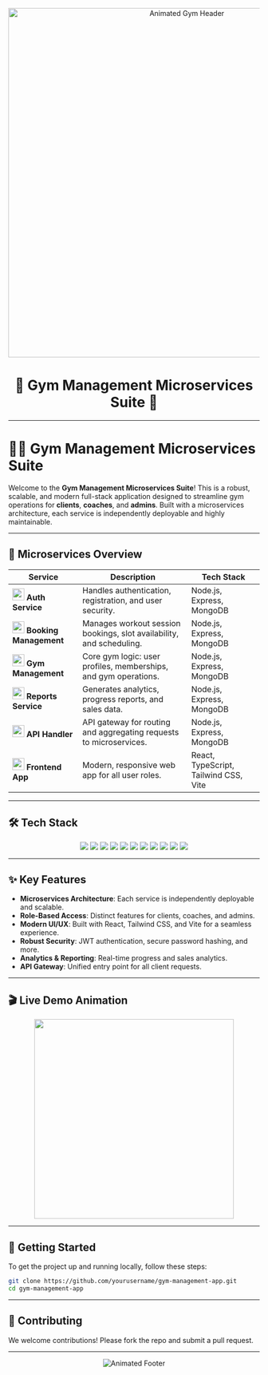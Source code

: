 <!-- Animated Header -->
<p align="center">
  <img src="https://media.giphy.com/media/26ufnwz3wDUli7GU0/giphy.gif" width="700" alt="Animated Gym Header"/>
</p>

<h1 align="center">🌟 Gym Management Microservices Suite 🌟</h1>

---

# 🏋️‍♂️ Gym Management Microservices Suite

Welcome to the **Gym Management Microservices Suite**! This is a robust, scalable, and modern full-stack application designed to streamline gym operations for **clients**, **coaches**, and **admins**. Built with a microservices architecture, each service is independently deployable and highly maintainable.

---

## 🧩 **Microservices Overview**

| Service                                                                                                | Description                                                          | Tech Stack                            |
| ------------------------------------------------------------------------------------------------------ | -------------------------------------------------------------------- | ------------------------------------- |
| <img src="https://img.icons8.com/color/48/000000/lock--v1.png" width="24"/> **Auth Service**           | Handles authentication, registration, and user security.             | Node.js, Express, MongoDB             |
| <img src="https://img.icons8.com/color/48/000000/calendar--v1.png" width="24"/> **Booking Management** | Manages workout session bookings, slot availability, and scheduling. | Node.js, Express, MongoDB             |
| <img src="https://img.icons8.com/color/48/000000/gym.png" width="24"/> **Gym Management**              | Core gym logic: user profiles, memberships, and gym operations.      | Node.js, Express, MongoDB             |
| <img src="https://img.icons8.com/color/48/000000/report-card.png" width="24"/> **Reports Service**     | Generates analytics, progress reports, and sales data.               | Node.js, Express, MongoDB             |
| <img src="https://img.icons8.com/color/48/000000/api.png" width="24"/> **API Handler**                 | API gateway for routing and aggregating requests to microservices.   | Node.js, Express, MongoDB             |
| <img src="https://img.icons8.com/color/48/000000/react-native.png" width="24"/> **Frontend App**       | Modern, responsive web app for all user roles.                       | React, TypeScript, Tailwind CSS, Vite |

---

## 🛠️ **Tech Stack**

<p align="center">
  <img src="https://img.shields.io/badge/-HTML5-E34F26?style=for-the-badge&logo=html5&logoColor=white"/>
  <img src="https://img.shields.io/badge/-CSS3-1572B6?style=for-the-badge&logo=css3&logoColor=white"/>
  <img src="https://img.shields.io/badge/-Tailwind%20CSS-38B2AC?style=for-the-badge&logo=tailwind-css&logoColor=white"/>
  <img src="https://img.shields.io/badge/-JavaScript-F7DF1E?style=for-the-badge&logo=javascript&logoColor=black"/>
  <img src="https://img.shields.io/badge/-TypeScript-3178C6?style=for-the-badge&logo=typescript&logoColor=white"/>
  <img src="https://img.shields.io/badge/-React-61DAFB?style=for-the-badge&logo=react&logoColor=black"/>
  <img src="https://img.shields.io/badge/-Node.js-339933?style=for-the-badge&logo=node.js&logoColor=white"/>
  <img src="https://img.shields.io/badge/-Express-000000?style=for-the-badge&logo=express&logoColor=white"/>
  <img src="https://img.shields.io/badge/-MongoDB-47A248?style=for-the-badge&logo=mongodb&logoColor=white"/>
  <img src="https://img.shields.io/badge/-Jest-C21325?style=for-the-badge&logo=jest&logoColor=white"/>
  <img src="https://img.shields.io/badge/-Vite-646CFF?style=for-the-badge&logo=vite&logoColor=white"/>
</p>

---

## ✨ **Key Features**

- **Microservices Architecture**: Each service is independently deployable and scalable.
- **Role-Based Access**: Distinct features for clients, coaches, and admins.
- **Modern UI/UX**: Built with React, Tailwind CSS, and Vite for a seamless experience.
- **Robust Security**: JWT authentication, secure password hashing, and more.
- **Analytics & Reporting**: Real-time progress and sales analytics.
- **API Gateway**: Unified entry point for all client requests.

---

## 🎬 **Live Demo Animation**

<p align="center">
  <img src="https://media.giphy.com/media/26ufnwz3wDUli7GU0/giphy.gif" width="400"/>
</p>

---

## 🚀 **Getting Started**

To get the project up and running locally, follow these steps:

```bash
git clone https://github.com/yourusername/gym-management-app.git
cd gym-management-app
```

---

## 🤝 **Contributing**

We welcome contributions! Please fork the repo and submit a pull request.

---

<p align="center">
  <img src="https://readme-typing-svg.demolab.com?font=Fira+Code&size=24&pause=1000&color=F7B801&center=true&vCenter=true&width=700&lines=Stay+fit+%F0%9F%92%AA+;Code+strong+%F0%9F%92%BB+;Contribute+with+us!" alt="Animated Footer"/>
</p>
